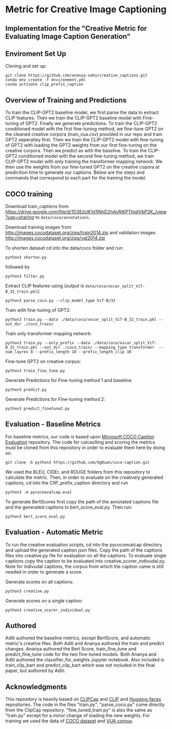 # Metric for Creative Image Captioning


## Implementation for the "Creative Metric for Evaluating Image Caption Generation"


## Enviroment Set Up

Cloning and set up:  
```
git clone https://github.com/ananya-sahu/creative_captions.git
conda env create -f environment.yml
conda activate clip_prefix_caption
```
## Overview of Training and Predictions

To train the CLIP-GPT2 baseline model, we first parse the data to extract CLIP features. Then we train the CLIP-GPT2 baseline model with Fine-tuning of GPT2. Finally we generate predictions. To train the CLIP-GPT2 conditioned model with the first fine-tuning method, we fine-tune GPT2 on the cleaned creative corpora (train_vua.csv) provided in our repo and train GPT2 seperatley first. Then we train the CLIP-GPT2 model with fine-tuning of GPT2 with loading the GPT2 weights from our first fine-tuning on the creative corpora. Then we predict as with the baseline. To train the CLIP-GPT2 conditioned model with the second fine-tuning method, we train CLIP-GPT2 model with only training the transformer mapping network. We then use the weights from our fine-tuned GPT2 on the creative copora at predicition time to generate our captions. Below are the steps and commands that correspond to each part for the training the model.

## COCO training

Download train_captions from https://drive.google.com/file/d/1D3EzUK1d1lNhD2hAvRiKPThidiVbP2K_/view?usp=sharing to `data/coco/annotations`.

Download training images from http://images.cocodataset.org/zips/train2014.zip and validation images http://images.cocodataset.org/zips/val2014.zip 

To shorten dataset cd into the data/coco folder and run:
```
python3 shorten.py 
```
followed by
```
python3 filter.py 
```


Extract CLIP features using (output is `data/coco/oscar_split_ViT-B_32_train.pkl`):
```
python3 parse_coco.py --clip_model_type ViT-B/32
```
Train with fine-tuning of GPT2:
```
python3 train.py --data ./data/coco/oscar_split_ViT-B_32_train.pkl --out_dir ./coco_train/
```

Train only transformer mapping network:
```
python3 train.py --only_prefix --data ./data/coco/oscar_split_ViT-B_32_train.pkl --out_dir ./coco_train/ --mapping_type transformer  --num_layres 8 --prefix_length 10 --prefix_length_clip 10
```

Fine-tune GPT2 on creative corpus:
```
python3 train_fine_tune.py 
```

Generate Predictions for Fine-tuning method 1 and baseline:
```
python3 predict.py 
```

Generate Predictions for Fine-tuning method 2:
```
python3 predict_finetune2.py 
```

## Evaluation - Baseline Metrics

For baseline metrics, our code is based upon [Microsoft COCO Caption Evaluation](https://github.com/daqingliu/coco-caption) repository. The code for calcaulting and scoring the metrics must be cloned from this repository in order to evaluate them here by doing so:

```
git clone -b python3 https://github.com/XgDuan/coco-caption.git
```

We used the BLEU, CIDEr, and ROUGE folders from this repository to calculate the metric. Then, in order to evaluate on the creatively generated captions, cd into the ClIP_prefix_caption directory and run 

```
python3 -m pycocoevalcap.eval
```

To generate BertScores first copy the path of the annotated captions file and the generated captions to bert_score_eval.py.
Then run:
```
python3 bert_score_eval.py 
```

## Evaluation - Automatic Metric
To run the creative evaluation scripts, cd into the pycocoevalcap directory and upload the generated caption json files. Copy the path of the captions files into creative.py file for evaluation on all the captions. To evaluate single captions copy the caption to be evaluated into creative_scorer_indivudal.py. Note for indivudal captions, the corpus from which the caption came is still needed in order to generate a score. 

Generate scores on all captions:
```
python3 creative.py 
```

Generate scores on a single caption:
```
python3 creative_scorer_individual.py 
```


## Authored
Aditi authored the baseline metrics, except BertScore, and automatic metric's creative files. Both Aditi and Ananya authored the train and predict changes. Ananya authored the Bert Score, train_fine_tune and predict_fine_tune code for the two fine-tuned models. Both Ananya and Aditi authored the classifier_for_weights Jupyter notebook. Also included is train_clip_bart and predict_clip_bart which was not included in the final paper, but authored by Aditi.  


## Acknowledgments
This repository is heavily based on [CLIPCap](https://github.com/rmokady/CLIP_prefix_caption) and [CLIP](https://github.com/openai/CLIP) and [Hugging-faces](https://github.com/huggingface/transformers) repositories. The code in the files "train.py", "parse_coco.py" come directly from the ClipCap repository. "fine_tuned_train.py" is also the same as "train.py" except for a minor change of loading the new weights. 
For training we used the data of [COCO dataset](https://cocodataset.org/#home) and [VUA corpus](http://www.vismet.org/metcor/documentation/home.html).

